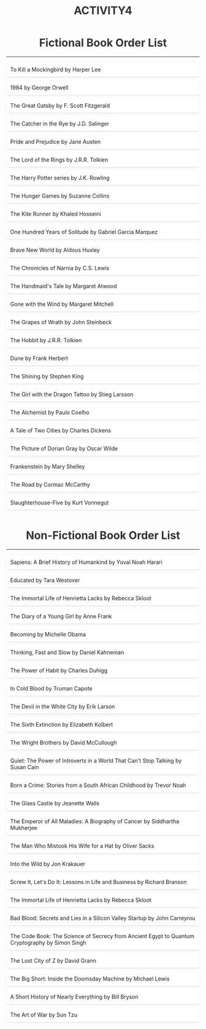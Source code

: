 # ACTIVITY4

<html>
<head>
	<title>Fictional and Non-Fictional Book Order List</title>
	<style>
	    
		body {
			background-color: #f7f7f7;
			font-family: Arial, sans-serif;
		}

		h1 {
			text-align: center;
			color: #333333;
			margin-top: 50px;
		}

		ol {
			max-width: 600px;
			margin: 0 auto;
			padding: 0;
			list-style-type: none;
		}

		li {
			margin-bottom: 10px;
			padding: 10px;
			background-color: #ffffff;
			box-shadow: 0 2px 4px rgba(0, 0, 0, 0.1);
			border-radius: 5px;
		}

		li:hover {
			background-color: #ebebeb;
		}
		
</style>
</head>
<body>
	<h1>Fictional Book Order List</h1>
	<hr>
	<ol>
		<li>To Kill a Mockingbird by Harper Lee</li>
		<li>1984 by George Orwell</li>

<li>The Great Gatsby by F. Scott Fitzgerald</li>

<li>The Catcher in the Rye by J.D. Salinger</li>

<li>Pride and Prejudice by Jane Austen</li>

<li>The Lord of the Rings by J.R.R. Tolkien</li>

<li>The Harry Potter series by J.K. Rowling</li>

<li>The Hunger Games by Suzanne Collins</li>

<li>The Kite Runner by Khaled Hosseini</li>

<li>One Hundred Years of Solitude by Gabriel Garcia Marquez</li>

<li>Brave New World by Aldous Huxley</li>

<li>The Chronicles of Narnia by C.S. Lewis</li>

<li>The Handmaid's Tale by Margaret Atwood</li>

<li>Gone with the Wind by Margaret Mitchell</li>

<li>The Grapes of Wrath by John Steinbeck</li>

<li>The Hobbit by J.R.R. Tolkien</li>

<li>Dune by Frank Herbert</li>

<li>The Shining by Stephen King</li>

<li>The Girl with the Dragon Tattoo by Stieg Larsson</li>

<li>The Alchemist by Paulo Coelho</li>

<li>A Tale of Two Cities by Charles Dickens</li>

<li>The Picture of Dorian Gray by Oscar Wilde</li>

<li>Frankenstein by Mary Shelley</li>

<li>The Road by Cormac McCarthy</li>

<li>Slaughterhouse-Five by Kurt Vonnegut</li>


</ol>
</body>
</html>


<body>
	<h1>Non-Fictional Book Order List</h1>
	<hr>
	<ol>
		
<li>Sapiens: A Brief History of Humankind by Yuval Noah Harari</li>

<li>Educated by Tara Westover</li>

<li>The Immortal Life of Henrietta Lacks by Rebecca Skloot</li>

<li>The Diary of a Young Girl by Anne Frank</li>

<li>Becoming by Michelle Obama</li>

<li>Thinking, Fast and Slow by Daniel Kahneman</li>

<li>The Power of Habit by Charles Duhigg</li>

<li>In Cold Blood by Truman Capote</li>

<li>The Devil in the White City by Erik Larson</li>

<li>The Sixth Extinction by Elizabeth Kolbert</li>

<li>The Wright Brothers by David McCullough</li>

<li>Quiet: The Power of Introverts in a World That Can't Stop Talking by Susan Cain</li>

<li>Born a Crime: Stories from a South African Childhood by Trevor Noah</li>

<li>The Glass Castle by Jeanette Walls</li>

<li>The Emperor of All Maladies: A Biography of Cancer by Siddhartha Mukherjee</li>

<li>The Man Who Mistook His Wife for a Hat by Oliver Sacks</li>

<li>Into the Wild by Jon Krakauer</li>

<li>Screw It, Let's Do It: Lessons in Life and Business by Richard Branson</li>

<li>The Immortal Life of Henrietta Lacks by Rebecca Skloot</li>

<li>Bad Blood: Secrets and Lies in a Silicon Valley Startup by John Carreyrou</li>

<li>The Code Book: The Science of Secrecy from Ancient Egypt to Quantum Cryptography by Simon Singh</li>

<li>The Lost City of Z by David Grann</li>

<li>The Big Short: Inside the Doomsday Machine by Michael Lewis</li>

<li>A Short History of Nearly Everything by Bill Bryson</li>

<li>The Art of War by Sun Tzu</li>

